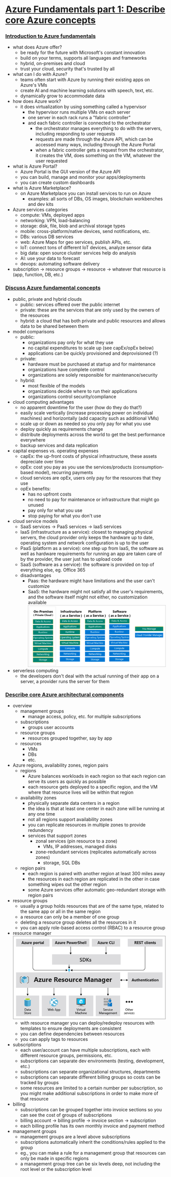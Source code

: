 # [Azure Fundamentals part 1: Describe core Azure concepts](https://docs.microsoft.com/en-us/learn/paths/az-900-describe-cloud-concepts/)

### [Introduction to Azure fundamentals](https://docs.microsoft.com/en-us/learn/modules/intro-to-azure-fundamentals/)
- what does Azure offer?
    - be ready for the future with Microsoft's constant innovation
    - build on your terms, supports all languages and frameworks
    - hybrid, on-premises and cloud
    - trust your cloud, security that's trusted by all
- what can I do with Azure?
    - teams often start with Azure by running their existing apps on Azure's VMs
    - create AI and machine learning solutions with speech, text, etc.
    - dynamically grow to accommodate data
- how does Azure work?
    - it does virtualization by using something called a hypervisor
        - the hypervisor runs multiple VMs on each server
        - one server in each rack runs a "fabric controller"
        - and each fabric controller is connected to the orchestrator
            - the orchestrator manages everything to do with the servers, including responding to user requests
            - requests are made through the Azure API, which can be accessed many ways, including through the Azure Portal
            - when a fabric controller gets a request from the orchestrator, it creates the VM, does something on the VM, whatever the user requested
- what is Azure Portal?
    - Azure Portal is the GUI version of the Azure API
    - you can build, manage and monitor your apps/deployments
    - you can create custom dashboards
- what is Azure Marketplace?
    - on Azure Marketplace you can install services to run on Azure
        - examples: all sorts of DBs, OS images, blockchain workbenches and dev kits
- Azure services categories
    - compute: VMs, deployed apps
    - networking: VPN, load-balancing
    - storage: disk, file, blob and archival storage types
    - mobile: cross-platform/native devices, send notifications, etc.
    - DBs: various DB services
    - web: Azure Maps for geo services, publish APIs, etc.
    - IoT: connect tons of different IoT devices, analyze sensor data
    - big data: open source cluster services help do analysis
    - AI: use your data to forecast
    - devops: automating software delivery
- subscription -> resource groups -> resource -> whatever that resource is (app, function, DB, etc.)

### [Discuss Azure fundamental concepts](https://docs.microsoft.com/en-us/learn/modules/fundamental-azure-concepts/)
- public, private and hybrid clouds
    - public: services offered over the public internet
    - private: these are the services that are only used by the owners of the resources
    - hybrid: a cloud that has both private and public resources and allows data to be shared between them
- model comparisons
    - public:
        - organizations pay only for what they use
        - no capital expenditures to scale up (see capEx/opEx below)
        - applications can be quickly provisioned and deprovisioned (?)
    - private:
        - hardware must be purchased at startup and for maintenance
        - organizations have complete control
        - organizations are solely responsible for maintenance/security
    - hybrid:
        - most flexible of the models
        - organizations decide where to run their applications
        - organizations control security/compliance
- cloud computing advantages
    - no apparent downtime for the user (how do they do that?)
    - easily scale vertically (increase processing power on individual machines) and horizontally (add capacity such as additional VMs)
    - scale up or down as needed so you only pay for what you use
    - deploy quickly as requirements change
    - distribute deployments across the world to get the best performance everywhere
    - backup services and data replication
- capital expenses vs. operating expenses
    - capEx: the up-front costs of physical infrastructure, these assets depreciate over time
    - opEx: cost you pay as you use the services/products (consumption-based model), recurring payments
    - cloud services are opEx, users only pay for the resources that they use
    - opEx benefits:
        - has no upfront costs
        - no need to pay for maintenance or infrastructure that might go unused
        - pay only for what you use
        - stop paying for what you don't use
- cloud service models
    - SaaS services -> PaaS services -> IaaS services
    - IaaS (infrastructure as a service): closest to managing physical servers, the cloud provider only keeps the hardware up to date, operating system and network configuration is up to the user
    - PaaS (platform as a service): one step up from IaaS, the software as well as hardware requirements for running an app are taken care of by the provider, the user just has to upload code
    - SaaS (software as a service): the software is provided on top of everything else, eg. Office 365
    - disadvantages
        - Paas: the hardware might have limitations and the user can't customize
        - SaaS: the hardware might not satisfy all the user's requirements, and the software itself might not either, no customization available
![cloud service comparisons](cloudservicemodels.png)
- serverless computing
    - the developers don't deal with the actual running of their app on a server, a provider runs the server for them

### [Describe core Azure architectural components](https://docs.microsoft.com/en-us/learn/modules/azure-architecture-fundamentals/)
- overview
    - management groups
        - manage access, policy, etc. for multiple subscriptions
    - subscriptions
        - groups user accounts
    - resource groups
        - resources grouped together, say by app
    - resources
        - VMs
        - DBs
        - etc.
- Azure regions, availability zones, region pairs
    - regions
        - Azure balances workloads in each region so that each region can serve its users as quickly as possible
        - each resource gets deployed to a specific region, and the VM where that resource lives will be within that region
    - availability zones
        - physically separate data centers in a region
        - the idea is that at least one center in each zone will be running at any one time
        - not all regions support availability zones
        - you can replicate resources in multiple zones to provide redundency
        - services that support zones
            - zonal services (pin resource to a zone)
                - VMs, IP addresses, managed disks
            - zone-redundant services (replicates automatically across zones)
                - storage, SQL DBs
    - region pairs
        - each region is paired with another region at least 300 miles away
        - the resources in each region are replicated in the other in case something wipes out the other region
        - some Azure services offer automatic geo-redundant storage with region pairs
- resource groups
    - usually a group holds resources that are of the same type, related to the same app or all in the same region
    - a resource can only be a member of one group
    - deleting a resource group deletes all the resources in it
    - you can apply role-based access control (RBAC) to a resource group
- resource manager
![Azure resource manager](azureresourcemanager.png)
    - with resource manager you can deploy/redeploy resources with templates to ensure deployments are consistent
    - you can define dependencies between resources
    - you can apply tags to resources
- subscriptions
    - each user/account can have multiple subscriptions, each with different resource groups, permissions, etc.
    - subscriptions can separate dev environments (testing, development, etc.)
    - subscriptions can separate organizational structures, departments
    - subscriptions can separate different billing groups so costs can be tracked by groups
    - some resources are limited to a certain number per subscription, so you might make additional subscriptions in order to make more of that resource
- billing
    - subscriptions can be grouped together into invoice sections so you can see the cost of groups of subscriptions
    - billing account -> billing profile -> invoice section -> subscription
    - each billing profile has its own monthly invoice and payment method
- management groups
    - management groups are a level above subscriptions
    - subscriptions automatically inherit the conditions/rules applied to the group
    - eg., you can make a rule for a management group that resources can only be made in specific regions
    - a management group tree can be six levels deep, not including the root level or the subscription level


